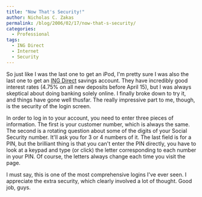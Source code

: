 ```yaml
---
title: "Now That's Security!"
author: Nicholas C. Zakas
permalink: /blog/2006/02/17/now-that-s-security/
categories:
  - Professional
tags:
  - ING Direct
  - Internet
  - Security
---
```

So just like I was the last one to get an iPod, I'm pretty sure I was also the last one to get an <a title="ING Direct" rel="external" href="http://www.ingdirect.com">ING Direct</a> savings account. They have incredibly good interest rates (4.75% on all new deposits before April 15), but I was always skeptical about doing banking solely online. I finally broke down to try it, and things have gone well thusfar. The really impressive part to me, though, is the security of the login screen.

In order to log in to your account, you need to enter three pieces of information. The first is your customer number, which is always the same. The second is a rotating question about some of the digits of your Social Security number. It'll ask you for 3 or 4 numbers of it. The last field is for a PIN, but the brilliant thing is that you can't enter the PIN directly, you have to look at a keypad and type (or click) the letter corresponding to each number in your PIN. Of course, the letters always change each time you visit the page.

I must say, this is one of the most comprehensive logins I've ever seen. I appreciate the extra security, which clearly involved a lot of thought. Good job, guys.
